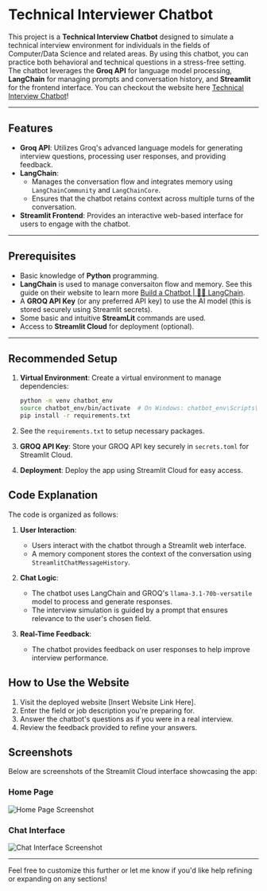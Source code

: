 # Technical Interviewer Chatbot

This project is a **Technical Interview Chatbot** designed to simulate a technical interview environment for individuals in the fields of Computer/Data Science and related areas. By using this chatbot, you can practice both behavioral and technical questions in a stress-free setting. The chatbot leverages the **Groq API** for language model processing, **LangChain** for managing prompts and conversation history, and **Streamlit** for the frontend interface. You can checkout the website here [Technical Interview Chatbot](https://egbq4q5zwmmp2ildkdmmde.streamlit.app/)! 

---

## Features

- **Groq API**: Utilizes Groq's advanced language models for generating interview questions, processing user responses, and providing feedback.
- **LangChain**: 
  - Manages the conversation flow and integrates memory using `LangChainCommunity` and `LangChainCore`.
  - Ensures that the chatbot retains context across multiple turns of the conversation.
- **Streamlit Frontend**: Provides an interactive web-based interface for users to engage with the chatbot.

---

## Prerequisites

- Basic knowledge of **Python** programming.
- **LangChain** is used to manage conversaiton flow and memory. See this guide on their website to learn more [Build a Chatbot | 🦜️🔗 LangChain](https://python.langchain.com/docs/tutorials/chatbot/).
- A **GROQ API Key** (or any preferred API key) to use the AI model (this is stored securely using Streamlit secrets).
- Some basic and intuitive **StreamLit** commands are used.
- Access to **Streamlit Cloud** for deployment (optional).

---

## Recommended Setup

1. **Virtual Environment**: Create a virtual environment to manage dependencies:
   ```bash
   python -m venv chatbot_env
   source chatbot_env/bin/activate  # On Windows: chatbot_env\Scripts\activate
   pip install -r requirements.txt
   ```
2. See the `requirements.txt` to setup necessary packages.

2. **GROQ API Key**: Store your GROQ API key securely in `secrets.toml` for Streamlit Cloud.

3. **Deployment**: Deploy the app using Streamlit Cloud for easy access.

## Code Explanation

The code is organized as follows:

1. **User Interaction**: 
   - Users interact with the chatbot through a Streamlit web interface.
   - A memory component stores the context of the conversation using `StreamlitChatMessageHistory`.

2. **Chat Logic**:
   - The chatbot uses LangChain and GROQ's `llama-3.1-70b-versatile` model to process and generate responses.
   - The interview simulation is guided by a prompt that ensures relevance to the user's chosen field.

3. **Real-Time Feedback**:
   - The chatbot provides feedback on user responses to help improve interview performance.

## How to Use the Website

1. Visit the deployed website [Insert Website Link Here].
2. Enter the field or job description you're preparing for.
3. Answer the chatbot's questions as if you were in a real interview.
4. Review the feedback provided to refine your answers.

## Screenshots

Below are screenshots of the Streamlit Cloud interface showcasing the app:

### Home Page
![Home Page Screenshot](path/to/homepage_screenshot.png)

### Chat Interface
![Chat Interface Screenshot](path/to/chat_interface_screenshot.png)

---

Feel free to customize this further or let me know if you'd like help refining or expanding on any sections!

